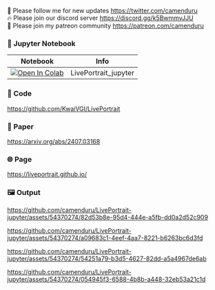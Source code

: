 🐣 Please follow me for new updates https://twitter.com/camenduru <br />
🔥 Please join our discord server https://discord.gg/k5BwmmvJJU <br />
🥳 Please join my patreon community https://patreon.com/camenduru <br />

### 🍊 Jupyter Notebook

| Notebook | Info
| --- | --- |
[![Open In Colab](https://colab.research.google.com/assets/colab-badge.svg)](https://colab.research.google.com/github/camenduru/LivePortrait-jupyter/blob/main/LivePortrait_jupyter.ipynb) | LivePortrait_jupyter

### 🧬 Code
https://github.com/KwaiVGI/LivePortrait

### 📄 Paper
https://arxiv.org/abs/2407.03168

### 🌐 Page
https://liveportrait.github.io/

### 🖼 Output

https://github.com/camenduru/LivePortrait-jupyter/assets/54370274/82d53b8e-95d4-444e-a5fb-dd0a2d52c909

https://github.com/camenduru/LivePortrait-jupyter/assets/54370274/a09683c1-4eef-4aa7-8221-b6263bc6d3fd

https://github.com/camenduru/LivePortrait-jupyter/assets/54370274/54251a79-b3d5-4627-82dd-a5a4967de6ab

https://github.com/camenduru/LivePortrait-jupyter/assets/54370274/054945f3-6588-4b8b-a448-32eb53a21c1d
